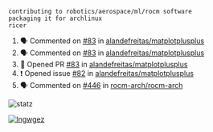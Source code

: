 ```
contributing to robotics/aerospace/ml/rocm software
packaging it for archlinux
ricer
```

<!--START_SECTION:activity-->
1. 🗣 Commented on [#83](https://github.com/alandefreitas/matplotplusplus/issues/83) in [alandefreitas/matplotplusplus](https://github.com/alandefreitas/matplotplusplus)
2. 🗣 Commented on [#83](https://github.com/alandefreitas/matplotplusplus/issues/83) in [alandefreitas/matplotplusplus](https://github.com/alandefreitas/matplotplusplus)
3. 💪 Opened PR [#83](https://github.com/alandefreitas/matplotplusplus/pull/83) in [alandefreitas/matplotplusplus](https://github.com/alandefreitas/matplotplusplus)
4. ❗️ Opened issue [#82](https://github.com/alandefreitas/matplotplusplus/issues/82) in [alandefreitas/matplotplusplus](https://github.com/alandefreitas/matplotplusplus)
5. 🗣 Commented on [#446](https://github.com/rocm-arch/rocm-arch/issues/446) in [rocm-arch/rocm-arch](https://github.com/rocm-arch/rocm-arch)
<!--END_SECTION:activity-->


![statz](https://github-readme-stats.vercel.app/api?username=acxz&include_all_commits=true&show_icons=true)

[![lngwgez](https://github-readme-stats.vercel.app/api/top-langs/?username=acxz&layout=compact)](https://github.com/acxz/github-readme-stats)


<!--
**acxz/acxz** is a ✨ _special_ ✨ repository because its `README.md` (this file) appears on your GitHub profile.

Here are some ideas to get you started:

- 🔭 I’m currently working on ...
- 🌱 I’m currently learning ...
- 👯 I’m looking to collaborate on ...
- 🤔 I’m looking for help with ...
- 💬 Ask me about ...
- 📫 How to reach me: ...
- 😄 Pronouns: ...
- ⚡ Fun fact: ...
-->
